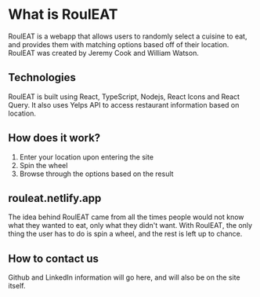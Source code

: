 # What is RoulEAT

RoulEAT is a webapp that allows users to randomly select a cuisine to eat, and provides them with matching options based off of their location. RoulEAT was created by Jeremy Cook and William Watson.

## Technologies

RoulEAT is built using React, TypeScript, Nodejs, React Icons and React Query. It also uses Yelps API to access restaurant information based on location.

## How does it work?

1. Enter your location upon entering the site
2. Spin the wheel
3. Browse through the options based on the result

## rouleat.netlify.app

The idea behind RoulEAT came from all the times people would not know what they wanted to eat, only what they didn't want. With RoulEAT, the only thing the user has to do is spin a wheel, and the rest is left up to chance.

## How to contact us

Github and LinkedIn information will go here, and will also be on the site itself.
